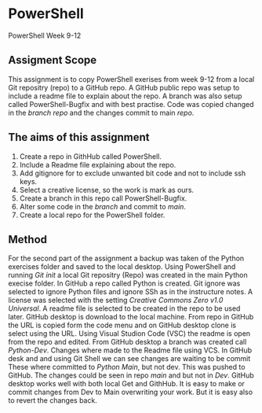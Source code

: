 # PowerShell
PowerShell Week 9-12
## Assigment Scope
This assignment is to copy PowerShell exerises from week 9-12 from a local Git repositry (repo) to a GitHub repo. A GitHub public repo was setup to include a readme file to explain about the repo. A branch was also setup called PowerShell-Bugfix and with best practise. Code was copied changed in the *branch repo* and the changes commit to main *repo*.    
## The aims of this assignment 
1. Create a repo in GithHub called PowerShell.
2. Include a Readme file explaining about the repo.
3. Add gitignore for  to exclude unwanted bit code and not to include ssh keys.
4. Select a creative license, so the work is mark as ours.
5. Create a branch in this repo call PowerShell-Bugfix.
6. Alter some code in the *branch* and commit to *main*.  
6. Create a local repo for the PowerShell folder.

## Method  #
For the second part of the assignment a backup was taken of the Python exercises folder and saved to the local desktop. Using PowerShell and running *Git init* a local Git repositry (Repo) was created in the main Python execise folder. In GitHub a repo called Python is created.  Git ignore was selected to ignore Python files and ignore SSh as in the instructure notes. A license was selected with the setting *Creative Commons Zero v1.0 Universal*. A readme file is selected to be created in the repo to be used later. GitHub desktop is download to the local machine. From repo in GitHub the URL is copied form the code menu and on GitHub desktop clone is select using the URL. Using Visual Studion Code (VSC) the readme is open from the repo and edited. From GitHub desktop a branch was created call *Python-Dev*. Changes where made to the Readme file using VCS. In GitHub desk and and using Git Shell we can see changes are waiting to be commit These where committed to *Python Main*, but not dev. This was pushed to GitHub. The changes could be seen in repo *main* and but not in *Dev*. GitHub desktop works well with both local Get and GithHub. It is easy to make or commit changes from Dev to Main overwriting your work. But it is easy also to revert the changes back. 

